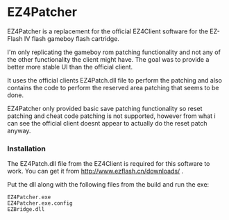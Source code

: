 # EZ4Patcher

EZ4Patcher is a replacement for the official EZ4Client software for the EZ-Flash IV flash gameboy flash cartridge.

I'm only replicating the gameboy rom patching functionality and not any of the other functionality the client might have. The goal was to provide a better more stable UI than the official client.

It uses the official clients EZ4Patch.dll file to perform the patching and also contains the code to perform the reserved area patching that seems to be done.

EZ4Patcher only provided basic save patching functionality so reset patching and cheat code patching is not supported, however from what i can see the official client doesnt appear to actually do the reset patch anyway.

### Installation

The EZ4Patch.dll file from the EZ4Client is required for this software to work. You can get it from http://www.ezflash.cn/downloads/ .

Put the dll along with the following files from the build and run the exe:

    EZ4Patcher.exe
    EZ4Patcher.exe.config
    EZBridge.dll
